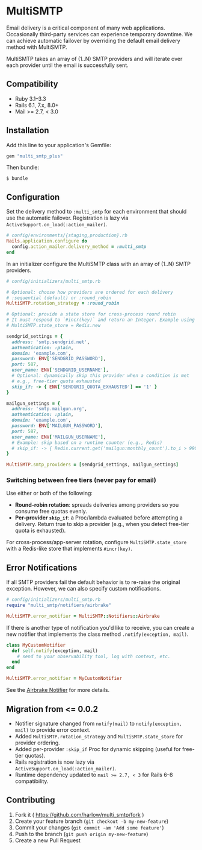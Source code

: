 # MultiSMTP

Email delivery is a critical component of many web applications. Occasionally
third-party services can experience temporary downtime. We can achieve automatic failover by overriding the default email delivery method with MultiSMTP.

MultiSMTP takes an array of (1..N) SMTP providers and will iterate over each provider until the email is successfully sent.

## Compatibility

- Ruby 3.1–3.3
- Rails 6.1, 7.x, 8.0+
- Mail >= 2.7, < 3.0

## Installation

Add this line to your application's Gemfile:

```ruby
gem "multi_smtp_plus"
```

Then bundle:

```
$ bundle
```

## Configuration

Set the delivery method to `:multi_smtp` for each environment that should use
the automatic failover. Registration is lazy via `ActiveSupport.on_load(:action_mailer)`.

```ruby
# config/environments/{staging,production}.rb
Rails.application.configure do
  config.action_mailer.delivery_method = :multi_smtp
end
```

In an initializer configure the MultiSMTP class with an array of (1..N) SMTP
providers.

```ruby
# config/initializers/multi_smtp.rb

# Optional: choose how providers are ordered for each delivery
# :sequential (default) or :round_robin
MultiSMTP.rotation_strategy = :round_robin

# Optional: provide a state store for cross-process round robin
# It must respond to `#incr(key)` and return an Integer. Example using Redis:
# MultiSMTP.state_store = Redis.new

sendgrid_settings = {
  address: 'smtp.sendgrid.net',
  authentication: :plain,
  domain: 'example.com',
  password: ENV['SENDGRID_PASSWORD'],
  port: 587,
  user_name: ENV['SENDGRID_USERNAME'],
  # Optional: dynamically skip this provider when a condition is met
  # e.g., free-tier quota exhausted
  skip_if: -> { ENV['SENDGRID_QUOTA_EXHAUSTED'] == '1' }
}

mailgun_settings = {
  address: 'smtp.mailgun.org',
  authentication: :plain,
  domain: 'example.com',
  password: ENV['MAILGUN_PASSWORD'],
  port: 587,
  user_name: ENV['MAILGUN_USERNAME'],
  # Example: skip based on a runtime counter (e.g., Redis)
  # skip_if: -> { Redis.current.get('mailgun:monthly_count').to_i > 990 }
}

MultiSMTP.smtp_providers = [sendgrid_settings, mailgun_settings]
```

### Switching between free tiers (never pay for email)

Use either or both of the following:

- **Round-robin rotation**: spreads deliveries among providers so you consume free quotas evenly.
- **Per-provider `skip_if`**: a Proc/lambda evaluated before attempting a delivery. Return true to skip a provider (e.g., when you detect free-tier quota is exhausted).

For cross-process/app-server rotation, configure `MultiSMTP.state_store` with a Redis-like store that implements `#incr(key)`.

## Error Notifications

If all SMTP providers fail the default behavior is to re-raise the original exception.
However, we can also specify custom notifications.

```ruby
# config/initializers/multi_smtp.rb
require "multi_smtp/notifiers/airbrake"

MultiSMTP.error_notifier = MultiSMTP::Notifiers::Airbrake
```

If there is another type of notification you'd like to receive, you can create a
new notifier that implements the class method `.notify(exception, mail)`.

```ruby
class MyCustomNotifier
  def self.notify(exception, mail)
    # send to your observability tool, log with context, etc.
  end
end

MultiSMTP.error_notifier = MyCustomNotifier
```

See the [Airbrake Notifier](lib/multi_smtp/notifiers/airbrake.rb) for more details.

## Migration from <= 0.0.2

- Notifier signature changed from `notify(mail)` to `notify(exception, mail)` to provide error context.
- Added `MultiSMTP.rotation_strategy` and `MultiSMTP.state_store` for provider ordering.
- Added per-provider `:skip_if` Proc for dynamic skipping (useful for free-tier quotas).
- Rails registration is now lazy via `ActiveSupport.on_load(:action_mailer)`.
- Runtime dependency updated to `mail >= 2.7, < 3` for Rails 6–8 compatibility.

## Contributing

1. Fork it ( https://github.com/harlow/multi_smtp/fork )
2. Create your feature branch (`git checkout -b my-new-feature`)
3. Commit your changes (`git commit -am 'Add some feature'`)
4. Push to the branch (`git push origin my-new-feature`)
5. Create a new Pull Request
